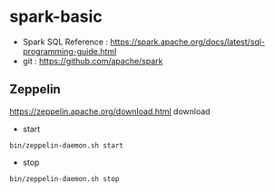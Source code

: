 # spark-basic

- Spark SQL Reference : https://spark.apache.org/docs/latest/sql-programming-guide.html
- git : https://github.com/apache/spark


## Zeppelin

https://zeppelin.apache.org/download.html download

- start
~~~
bin/zeppelin-daemon.sh start
~~~

- stop
~~~
bin/zeppelin-daemon.sh stop
~~~
